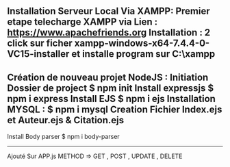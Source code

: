 Installation Serveur Local Via XAMPP:
Premier etape telecharge XAMPP via Lien : 
https://www.apachefriends.org
Installation : 
2 click sur ficher xampp-windows-x64-7.4.4-0-VC15-installer
et installe program sur C:\xampp 
----------------------------------------
Création de nouveau projet NodeJS :
Initiation Dossier de project
$ npm init
Install expressjs
$ npm i express
Install EJS
$ npm i ejs
Installation MYSQL : 
$ npm i mysql
Creation Fichier Index.ejs et Auteur.ejs & Citation.ejs
-----------------------------------------------------------
Install Body parser 
$ npm i body-parser

-----------------------------------------------------------
Ajouté Sur APP.js
METHOD => GET , POST , UPDATE , DELETE